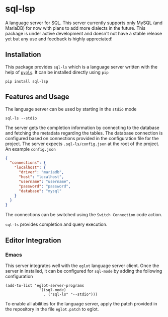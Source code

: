 # sql-lsp

A language server for SQL. This server currently supports only MySQL 
(and MariaDB) for now with plans to add more dialects in the future. This 
package is under active development and doesn't not have a stable release yet
but any use and feedback is highly appreciated!

## Installation

This package provides `sql-ls` which is a language server written with the help
of [`pygls`](https://github.com/openlawlibrary/pygls). It can be installed
directly using `pip`

``` shell
pip install sql-lsp
```

## Features and Usage

The language server can be used by starting in the `stdio` mode

``` shell
sql-ls --stdio
```

The server gets the completion information by connecting to the database and
fetching the metadata regarding the tables. The database connection is
configured based on connections provided in the configuration file for the
project. The server expects `.sql-ls/config.json` at the root of the project.
An example `config.json`

``` json
{
  "connections": {
    "localhost": {
      "driver": "mariadb",
      "host": "localhost",
      "username": "username",
      "password": "password",
      "database": "mysql"
    }
  }
}
```

The connections can be switched using the `Switch Connection` code action.

`sql-ls` provides completion and query execution.

## Editor Integration

### Emacs

This server integrates well with the `eglot` language server client. Once the
server in installed, it can be configured for `sql-mode` by adding the following
configuration

``` emacs-lisp
(add-to-list 'eglot-server-programs
               '((sql-mode)
                 . ("sql-ls" "--stdio")))
```

To enable all abilities for the language server, apply the patch provided in the
repository in the file `eglot.patch` to eglot.

